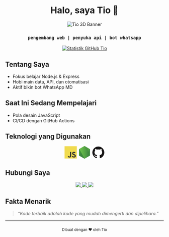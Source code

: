 <h1 align="center">Halo, saya Tio 👋</h1>
<p align="center">
  <img src="https://cdn.tioxy.xyz/file/file-1747888985825.jpg" alt="Tio 3D Banner" />
</p>


<h3 align="center">
  <code>pengembang web | penyuka api | bot whatsapp</code>
</h3>

<p align="center">
  <a href="https://github.com/x-tio">
    <img src="https://github-readme-stats.vercel.app/api?username=x-tio&show_icons=true&theme=tokyonight&hide_border=true" alt="Statistik GitHub Tio" />
  </a>
</p>

## Tentang Saya
- Fokus belajar Node.js & Express
- Hobi main data, API, dan otomatisasi
- Aktif bikin bot WhatsApp MD

## Saat Ini Sedang Mempelajari
- Pola desain JavaScript
- CI/CD dengan GitHub Actions

## Teknologi yang Digunakan
<p align="center">
  <img src="https://raw.githubusercontent.com/devicons/devicon/master/icons/javascript/javascript-original.svg" width="40" height="40" alt="JavaScript" />
  <img src="https://raw.githubusercontent.com/devicons/devicon/master/icons/nodejs/nodejs-original.svg" width="40" height="40" alt="Node.js" />
  <img src="https://raw.githubusercontent.com/devicons/devicon/master/icons/github/github-original.svg" width="40" height="40" alt="GitHub" />
</p>

## Hubungi Saya
<p align="center">
  <a href="mailto:satriopambudi866@gmail.com">
    <img src="https://img.shields.io/badge/email-%23D14836?style=for-the-badge&logo=gmail&logoColor=white" />
  </a>
  <a href="https://wa.me/6282285357346">
    <img src="https://img.shields.io/badge/whatsapp-%25%23%25?style=for-the-badge&logo=whatsapp&logoColor=white&color=25D366" />
  </a>
  <a href="https://instagram.com/tulisan.ku.id">
    <img src="https://img.shields.io/badge/instagram-%23E4405F?style=for-the-badge&logo=instagram&logoColor=white" />
  </a>
</p>

## Fakta Menarik
> _“Kode terbaik adalah kode yang mudah dimengerti dan dipelihara.”_

---

<p align="center">
  <sub>Dibuat dengan ❤️ oleh Tio</sub>
</p>
